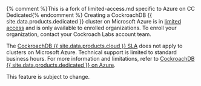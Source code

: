{% comment %}This is a fork of limited-access.md specific to Azure on CC Dedicated{% endcomment %}
Creating a CockroachDB {{ site.data.products.dedicated }} cluster on Microsoft Azure is in [limited access](/docs/{{site.versions["stable"]}}/cockroachdb-feature-availability.html) and is only available to enrolled organizations. To enroll your organization, contact your Cockroach Labs account team.

The [CockroachDB {{ site.data.products.cloud }} SLA](https://cockroachlabs.com/cloud-terms-and-conditions/cockroachcloud-technical-service-level-agreement/) does not apply to clusters on Microsoft Azure. Technical support is limited to standard business hours. For more information and limitations, refer to [CockroachDB {{ site.data.products.dedicated }} on Azure](/docs/cockroachcloud/cockroachdb-dedicated-on-azure.html#faqs).

This feature is subject to change.
